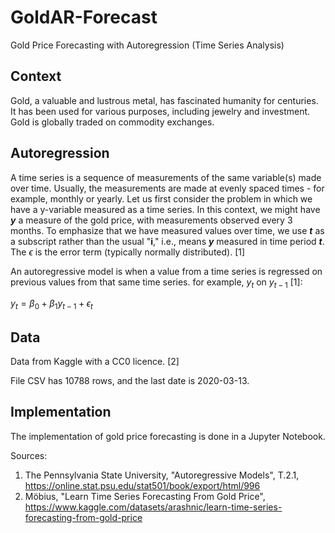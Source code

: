 # GoldAR-Forecast

Gold Price Forecasting with Autoregression (Time Series Analysis)

## Context

Gold, a valuable and lustrous metal, has fascinated humanity for centuries. It has been used for various purposes, including jewelry and investment. Gold is globally traded on commodity exchanges.

## Autoregression

A time series is a sequence of measurements of the same variable(s) made over time. Usually, the measurements are made at evenly spaced times - for example, monthly or yearly. Let us first consider the problem in which we have a y-variable measured as a time series.
In this context, we might have **_y_** a measure of the gold price, with measurements observed every 3 months. To emphasize that we have measured values over time, we use **_t_** as a subscript rather than the usual "**i**," i.e., means **_y_** measured in time period **_t_**. The $\epsilon$ is the error term (typically normally distributed). [1]

An autoregressive model is when a value from a time series is regressed on previous values from that same time series. for example,
$y_{t}$ on $y_{t-1}$ [1]:

$y_t = \beta_0 + \beta_{1} y_{t-1} + \epsilon_t$

## Data

Data from Kaggle with a CC0 licence. [2]

File CSV has 10788 rows, and the last date is 2020-03-13.

## Implementation

The implementation of gold price forecasting is done in a Jupyter Notebook.

Sources:

1. The Pennsylvania State University, "Autoregressive Models", T.2.1, https://online.stat.psu.edu/stat501/book/export/html/996
2. Möbius, "Learn Time Series Forecasting From Gold Price", https://www.kaggle.com/datasets/arashnic/learn-time-series-forecasting-from-gold-price
